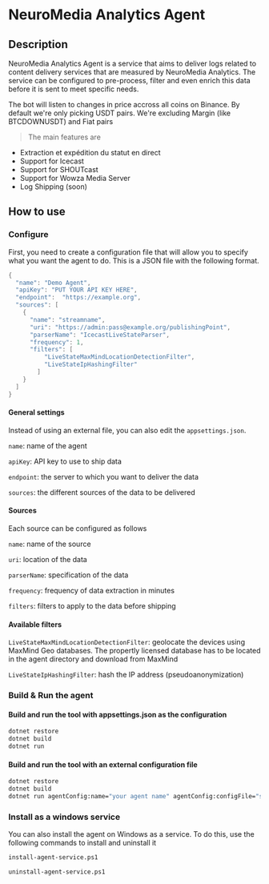 ﻿# NeuroMedia Analytics Agent

## Description
NeuroMedia Analytics Agent is a service that aims to deliver logs related to content delivery services that are measured by NeuroMedia Analytics. The service can be configured to pre-process, filter and even enrich this data before it is sent to meet specific needs.

The bot will listen to changes in price accross all coins on Binance. By default we're only picking USDT pairs. We're excluding Margin (like BTCDOWNUSDT) and Fiat pairs

> The main features are

- Extraction et expédition du statut en direct
- Support for Icecast
- Support for SHOUTcast
- Support for Wowza Media Server
- Log Shipping (soon)

## How to use

### Configure

First, you need to create a configuration file that will allow you to specify what you want the agent to do. This is a JSON file with the following format.

```csharp
{
  "name": "Demo Agent",
  "apiKey": "PUT YOUR API KEY HERE",
  "endpoint":  "https://example.org",
  "sources": [
    {
      "name": "streamname",
      "uri": "https://admin:pass@example.org/publishingPoint",
      "parserName": "IcecastLiveStateParser",
      "frequency": 1,
      "filters": [
          "LiveStateMaxMindLocationDetectionFilter",
          "LiveStateIpHashingFilter"
        ]
    }
  ]
}

```

#### General settings

Instead of using an external file, you can also edit the `appsettings.json`.

`name`: name of the agent

`apiKey`: API key to use to ship data

`endpoint`: the server to which you want to deliver the data

`sources`: the different sources of the data to be delivered

#### Sources 
Each source can be configured as follows

`name`: name of the source

`uri`: location of the data

`parserName`: specification of the data

`frequency`: frequency of data extraction in minutes

`filters`: filters to apply to the data before shipping

#### Available filters

`LiveStateMaxMindLocationDetectionFilter`: geolocate the devices using MaxMind Geo databases. The propertly licensed database has to be located in the agent directory and download from MaxMind 

`LiveStateIpHashingFilter`: hash the IP address (pseudoanonymization)

### Build &amp; Run the agent

#### Build and run the tool with appsettings.json as the configuration
```bash
dotnet restore
dotnet build
dotnet run
```

#### Build and run the tool with an external configuration file
```bash
dotnet restore
dotnet build
dotnet run agentConfig:name="your agent name" agentConfig:configFile="sampleconfig.json"
```

### Install as a windows service

You can also install the agent on Windows as a service. To do this, use the following commands to install and uninstall it

```bash
install-agent-service.ps1
```

```bash
uninstall-agent-service.ps1
```

